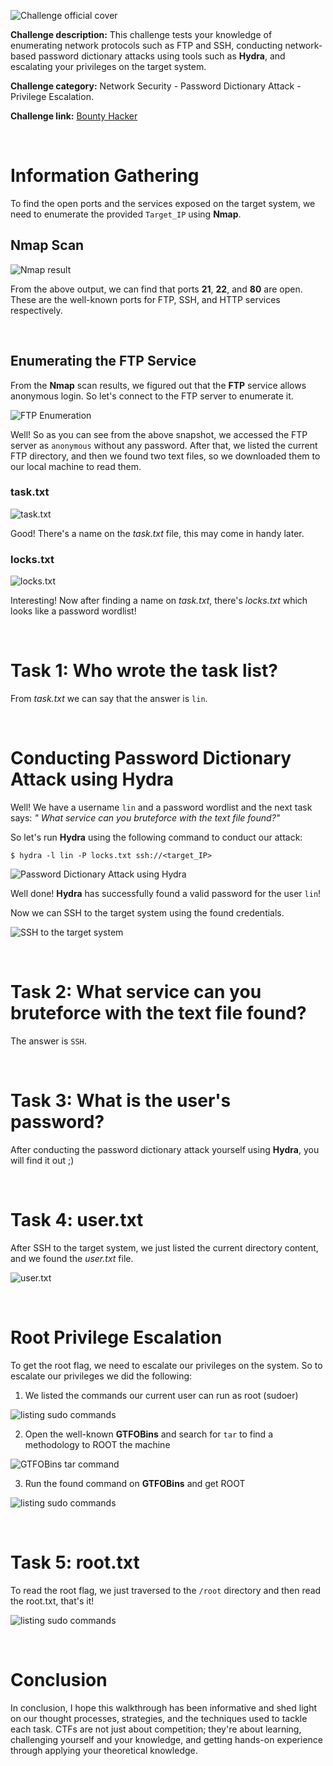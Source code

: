 ![Challenge official cover](./Screenshots/cover%20image.jpeg)

**Challenge description:** This challenge tests your knowledge of enumerating network protocols such as FTP and SSH, conducting network-based password dictionary attacks using tools such as **Hydra**, and escalating your privileges on the target system.

**Challenge category:** Network Security - Password Dictionary Attack - Privilege Escalation.

**Challenge link:** [Bounty Hacker](https://tryhackme.com/room/cowboyhacker)

<br/>

# Information Gathering

To find the open ports and the services exposed on the target system, we need to enumerate the provided `Target_IP` using **Nmap**.

## Nmap Scan

![Nmap result](./Screenshots/Nmap%20Scan.png)

From the above output, we can find that ports **21**, **22**, and **80** are open. These are the well-known ports for FTP, SSH, and HTTP services respectively.

<br/>

## Enumerating the FTP Service

From the **Nmap** scan results, we figured out that the **FTP** service allows anonymous login. So let's connect to the FTP server to enumerate it.

![FTP Enumeration](./Screenshots/FTP_Enumeration.png)

Well! So as you can see from the above snapshot, we accessed the FTP server as `anonymous` without any password. After that, we listed the current FTP directory, and then we found two text files, so we downloaded them to our local machine to read them.

### task.txt

![task.txt](./Screenshots/task.txt.png)

Good! There's a name on the _task.txt_ file, this may come in handy later.


### locks.txt

![locks.txt](./Screenshots/locks.txt.png)

Interesting! Now after finding a name on _task.txt_, there's _locks.txt_ which looks like a password wordlist!

<br/>

# Task 1: Who wrote the task list? 

From _task.txt_ we can say that the answer is `lin`.

<br/>

# Conducting Password Dictionary Attack using Hydra

Well! We have a username `lin` and a password wordlist and the next task says: _"
What service can you bruteforce with the text file found?"_

So let's run **Hydra** using the following command to conduct our attack:

```console
$ hydra -l lin -P locks.txt ssh://<target_IP>
```

![Password Dictionary Attack using Hydra](./Screenshots/Hydra.png)

Well done! **Hydra** has successfully found a valid password for the user `lin`!

Now we can SSH to the target system using the found credentials.

![SSH to the target system](./Screenshots/SSH2Target.png)

<br/>

# Task 2: What service can you bruteforce with the text file found?

The answer is `SSH`.

<br/>

# Task 3: What is the user's password? 

After conducting the password dictionary attack yourself using **Hydra**, you will find it out ;)

<br/>

# Task 4: user.txt

After SSH to the target system, we just listed the current directory content, and we found the _user.txt_ file.

![user.txt](./Screenshots/user.txt.png)

<br/>

# Root Privilege Escalation

To get the root flag, we need to escalate our privileges on the system. So to escalate our privileges we did the following: 

1. We listed the commands our current user can run as root (sudoer)

![listing sudo commands](./Screenshots/sudo%20-l.png)

2. Open the well-known **GTFOBins** and search for `tar` to find a methodology to ROOT the machine
   
![GTFOBins tar command](./Screenshots/tar_priv_esc.png)

3. Run the found command on **GTFOBins** and get ROOT

![listing sudo commands](./Screenshots/sudo%20tar.png)

<br/>

# Task 5: root.txt

To read the root flag, we just traversed to the `/root` directory and then read the root.txt, that's it!

![listing sudo commands](./Screenshots/root.txt.png)

</br>

# Conclusion

In conclusion, I hope this walkthrough has been informative and shed light on our thought processes, strategies, and the techniques used to tackle each task. CTFs are not just about competition; they're about learning, challenging yourself and your knowledge, and getting hands-on experience through applying your theoretical knowledge.